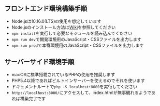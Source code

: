 ## フロントエンド環境構築手順

- Node.jsは10.16.0(LTS)の使用を想定しています
- Node.jsのインストール方法は[Wiki](https://github.com/ProjectEuropa/4aq-spa/wiki/Node.js%E3%82%A4%E3%83%B3%E3%82%B9%E3%83%88%E3%83%BC%E3%83%AB%E6%89%8B%E9%A0%86)を参照してください
- `npm install`を実行して必要なモジュールを読み込んでください
- `npm run dev`で開発環境用のJavaScript・CSSファイルを出力します
- `npm run prod`で本番環境用のJavaScript・CSSファイルを出力します

## サーバーサイド環境手順

- macOSに標準搭載されているPHPの使用を推奨します
- PHP5.4以降であればビルトインサーバーを使えるのでそれを使います
- ドキュメントルートで`php -S localhost:8000`を実行してください
- `http://localhost:8000/`にアクセスして、index.htmlが無事観れるようであれば構築完了です
